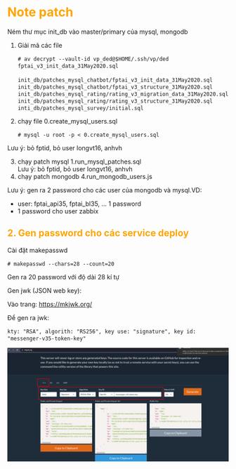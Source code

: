 <h1 style="color:orange">Note patch</h1>

Ném thư mục init_db vào master/primary của mysql, mongodb

1. Giải mã các file

       # av decrypt --vault-id vp_ded@$HOME/.ssh/vp/ded fptai_v3_init_data_31May2020.sql

       init_db/patches_mysql_chatbot/fptai_v3_init_data_31May2020.sql
       init_db/patches_mysql_chatbot/fptai_v3_structure_31May2020.sql
       init_db/patches_mysql_rating/rating_v3_migration_data_31May2020.sql
       init_db/patches_mysql_rating/rating_v3_structure_31May2020.sql
       inti_db/patches_mysql_survey/initial.sql
2. chạy file 0.create_mysql_users.sql

       # mysql -u root -p < 0.create_mysql_users.sql
Lưu ý: bỏ fptid, bỏ user longvt16, anhvh

3. chạy patch mysql 1.run_mysql_patches.sql<br>
Lưu ý: bỏ fptid, bỏ user longvt16, anhvh<br>
4. chạy patch mongodb 4.run_mongodb_users.js

Lưu ý: gen ra 2 password cho các user của mongodb và mysql.VD:
- user: fptai_api35, fptai_bl35, ... 1 password
- 1 password cho user zabbix
<h2 style="color:orange">2. Gen password cho các service deploy</h2>
Cài đặt makepasswd

    # makepasswd --chars=28 --count=20
Gen ra 20 password với độ dài 28 kí tự

Gen jwk (JSON web key):

Vào trang: https://mkjwk.org/

Để gen ra jwk: 

    kty: "RSA", algorith: "RS256", key use: "signature", key id: "messenger-v35-token-key"
![note-patch1](../img/note-patch1.png)<br>